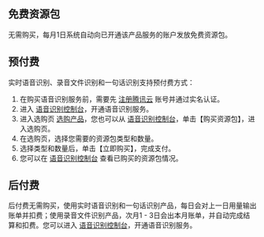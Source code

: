 ## 免费资源包
无需购买，每月1日系统自动向已开通该产品服务的账户发放免费资源包。

## 预付费
实时语音识别、录音文件识别和一句话识别支持预付费方式：
1. 在购买语音识别服务前，需要先 [注册腾讯云](https://cloud.tencent.com/document/product/378/17985) 账号并通过实名认证。
2. 进入 [语音识别控制台](https://console.cloud.tencent.com/asr)，开通语音识别服务。
3. 进入选购页 [选购产品](https://buy.cloud.tencent.com/asr)，您也可以从 [语音识别控制台](https://console.cloud.tencent.com/asr/resourcebundle)，单击【购买资源包】，进入选购页。
4. 在选购页，选择您需要的资源包类型和数量。
5. 选择类型和数量后，单击【立即购买】，完成支付。
6. 您可以在 [语音识别控制台](https://console.cloud.tencent.com/asr/resourcebundle) 查看已购买的资源包情况。

## 后付费
后付费无需购买，使用实时语音识别和一句话识别产品，每日会对上一日用量输出账单并扣费；使用录音文件识别产品，次月1 - 3日会出本月账单，并自动完成结算和扣费。您可以进入 [语音识别控制台](https://console.cloud.tencent.com/asr)，开通语音识别服务。
